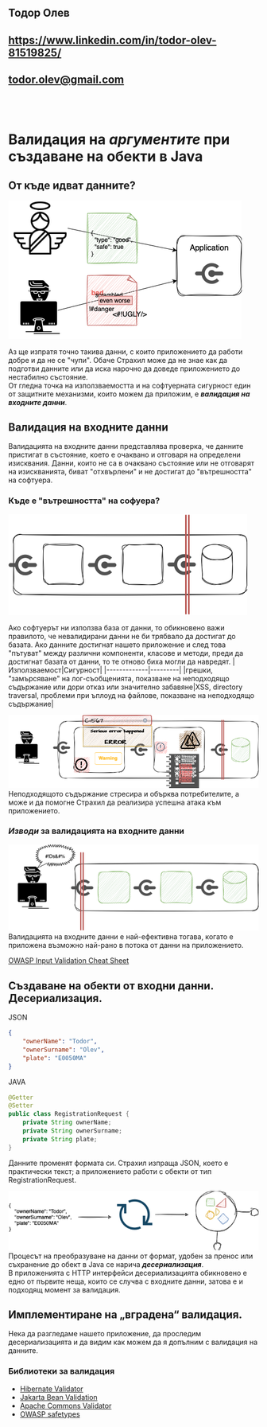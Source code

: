 ## Тодор Олев
## https://www.linkedin.com/in/todor-olev-81519825/
## todor.olev@gmail.com
<br/>
<br/>

# Валидация на ***аргументите*** при създаване на обекти в Java

## От къде идват данните?

![Кой е Страхил?](./img/strahil.png)

Аз ще изпратя точно такива данни, с които приложението да работи добре и да не се "чупи". Обаче Страхил може да не знае как да подготви данните или да иска нарочно да доведе приложението до нестабилно състояние. <br/>
От гледна точка на използваемостта и на софтуерната сигурност един от защитните механизми, които можем да приложим, е ***валидация на входните данни***.

## Валидация на входните данни
Валидацията на входните данни представлява проверка, че данните пристигат в състояние, което е очаквано и отговаря на определени изисквания. Данни, които не са в очаквано състояние или не отговарят на изискванията, биват "отхвърлени" и не достигат до "вътрешността" на софтуера.

### Къде е "вътрешността" на софуера?
![Защита на базата](./img/db-defense.png)

Ако софтуерът ни използва база от данни, то обикновено важи правилото, че невалидирани данни не би трябвало да достигат до базата. 
Aко данните достигнат нашето приложение и след това "пътуват" между различни компоненти, класове и методи, преди да достигнат базата от данни, то те отново биха могли да навредят. 
|Използваемост|Сигурност|
|-------------|---------|
|грешки, "замърсяване" на лог-съобщенията, показване на неподходящо съдържание или дори отказ или значително забавяне|XSS, directory traversal, проблеми при ъплоуд на файлове, показване на неподходящо съдържание|

![Проблеми...](./img/errors.png)
Неподходящото съдържание стресира и обърква потребителите, а може и да помогне Страхил да реализира успешна атака към приложението.

### ***Изводи*** за валидацията на входните данни
![Защита възможно най-рано](./img/early-defense.png)
Валидацията на входните данни е най-ефективна тогава, когато е приложена възможно най-рано в потока от данни на приложението.

[OWASP Input Validation Cheat Sheet](https://cheatsheetseries.owasp.org/cheatsheets/Input_Validation_Cheat_Sheet.html)

## Създаване на обекти от входни данни. Десериализация.
JSON
```json
{
    "ownerName": "Todor",
    "ownerSurname": "Olev",
    "plate": "E0050MA"
}
```

JAVA
```java
@Getter
@Setter
public class RegistrationRequest {
    private String ownerName;
    private String ownerSurname;
    private String plate;
}

```
Данните променят формата си. Страхил изпраща JSON, което е практически текст; а приложението работи с обекти от тип RegistrationRequest.<br/>

 ![Десериализация](./img/deserialization.png)
Процесът на преобразуване на данни от формат, удобен за пренос или съхранение до обект в Java се нарича ***десериализация***.<br/>
В приложенията с HTTP интерфейси десериализацията обикновено е едно от първите неща, които се случва с входните данни, затова е и подходящ момент за валидация.

## Имплементиране на „вградена“ валидация.
Нека да разгледаме нашето приложение, да проследим десериализацията и да видим как можем да я допълним с валидация на данните.

### Библиотеки за валидация
 - [Hibernate Validator](https://hibernate.org/validator/)
 - [Jakarta Bean Validation](https://beanvalidation.org)
 - [Apache Commons Validator](https://commons.apache.org/proper/commons-validator/)
 - [OWASP safetypes](https://owasp.org/www-project-safetypes/)

